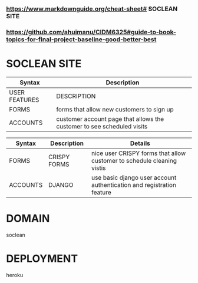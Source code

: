 ### https://www.markdownguide.org/cheat-sheet# SOCLEAN SITE
### https://github.com/ahuimanu/CIDM6325#guide-to-book-topics-for-final-project-baseline-good-better-best

# SOCLEAN SITE

| Syntax | Description |
| --- | ----------- |
| USER FEATURES | DESCRIPTION | 
| FORMS | forms that allow new customers to sign up |
| ACCOUNTS | customer account page that allows the customer to see scheduled visits |


| Syntax | Description | Details |
| --- | ----------- | ---|
| FORMS | CRISPY FORMS | nice user CRISPY forms that allow customer to schedule cleaning vistis |
| ACCOUNTS | DJANGO | use basic django user account authentication and registration feature |

#  DOMAIN 
soclean

# DEPLOYMENT 
heroku
